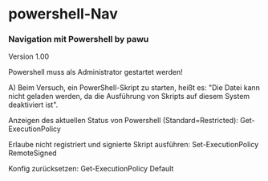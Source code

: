 # powershell-Nav

### Navigation mit Powershell by pawu ###
Version 1.00

Powershell muss als Administrator gestartet werden!

A)
Beim Versuch, ein PowerShell-Skript zu starten, heißt es: 
"Die Datei kann nicht geladen werden, da die Ausführung von Skripts auf diesem System deaktiviert ist". 

Anzeigen des aktuellen Status von Powershell (Standard=Restricted):
 Get-ExecutionPolicy

Erlaube nicht registriert und signierte Skript ausführen:
 Set-ExecutionPolicy RemoteSigned
 
Konfig zurücksetzen:
 Get-ExecutionPolicy Default
